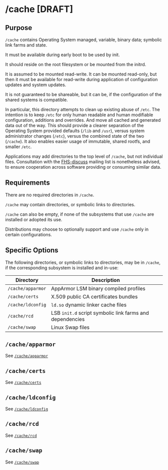 # /cache [DRAFT]

## Purpose

`/cache` contains Operating System managed, variable, binary data;
symbolic link farms and state.

It must be available during early boot to be used by init.

It should reside on the root filesystem or be mounted from the initrd.

It is assumed to be mounted read-write. It can be mounted read-only,
but then it must be available for read-write during application of
configuration updates and system updates.

It is not guaranteed to be shareable, but it can be, if the
configuration of the shared systems is compatible.

In particular, this directory attempts to clean up existing abuse of
`/etc`. The intention is to keep `/etc` for only human readable and
human modifiable configuration, additions and overrides. And move all
cached and generated data out of the way. This should provide a
clearer separation of the Operating System provided defaults (`/lib`
and `/usr`), versus system administrator changes (`/etc`), versus the
combined state of the two (`/cache`). It also enables easier usage of
immutable, shared rootfs, and smaller `/etc`.

Applications may add directories to the top level of `/cache`, but not
individual files. Consultation with the
[FHS-discuss](https://lists.linuxfoundation.org/mailman/listinfo/fhs-discuss
"FHS discuss mailing list") mailing list is nonetheless advised, to
ensure cooperation across software providing or consuming similar
data.

## Requirements

There are no required directories in `/cache`.

`/cache` may contain directories, or symbolic links to directories.

`/cache` can also be empty, if none of the subsystems that use
`/cache` are installed or adopted its use.

Distributions may choose to optionally support and use `/cache` only in
certain configurations.

## Specific Options

The following directories, or symbolic links to directories, may be in
`/cache`, if the corresponding subsystem is installed and in-use:

| Directory          | Description
|---                 |---
| `/cache/apparmor`  | AppArmor LSM binary compiled profiles
| `/cache/certs`     | X.509 public CA certificates bundles
| `/cache/ldconfig`  | `ld.so` dynamic linker cache files
| `/cache/rcd`       | LSB `init.d` script symbolic link farms and dependencies
| `/cache/swap`      | Linux Swap files

## `/cache/apparmor`

See [`/cache/apparmor`](apparmor.md)

## `/cache/certs`

See [`/cache/certs`](certs.md)

## `/cache/ldconfig`

See [`/cache/ldconfig`](ldconfig.md)

## `/cache/rcd`

See [`/cache/rcd`](rcd.md)

## `/cache/swap`

See [`/cache/swap`](swap.md)

